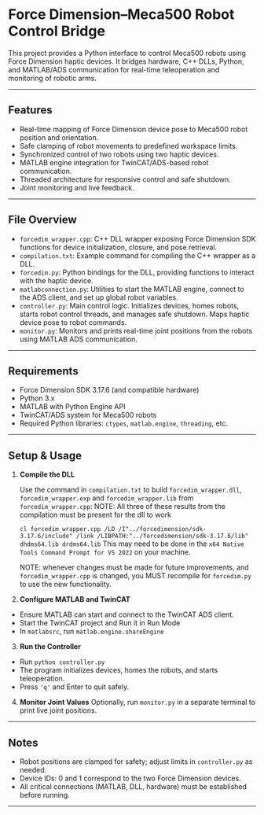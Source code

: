 # Force Dimension–Meca500 Robot Control Bridge

This project provides a Python interface to control Meca500 robots using Force Dimension haptic devices. It bridges hardware, C++ DLLs, Python, and MATLAB/ADS communication for real-time teleoperation and monitoring of robotic arms.

---

## Features

- Real-time mapping of Force Dimension device pose to Meca500 robot position and orientation.
- Safe clamping of robot movements to predefined workspace limits.
- Synchronized control of two robots using two haptic devices.
- MATLAB engine integration for TwinCAT/ADS-based robot communication.
- Threaded architecture for responsive control and safe shutdown.
- Joint monitoring and live feedback.

---

## File Overview

- `forcedim_wrapper.cpp`: C++ DLL wrapper exposing Force Dimension SDK functions for device initialization, closure, and pose retrieval.
- `compilation.txt`: Example command for compiling the C++ wrapper as a DLL.
- `forcedim.py`: Python bindings for the DLL, providing functions to interact with the haptic device.
- `matlabconnection.py`: Utilities to start the MATLAB engine, connect to the ADS client, and set up global robot variables.
- `controller.py`: Main control logic. Initializes devices, homes robots, starts robot control threads, and manages safe shutdown. Maps haptic device pose to robot commands.
- `monitor.py`: Monitors and prints real-time joint positions from the robots using MATLAB ADS communication.

---

## Requirements

- Force Dimension SDK 3.17.6 (and compatible hardware)
- Python 3.x
- MATLAB with Python Engine API
- TwinCAT/ADS system for Meca500 robots
- Required Python libraries: `ctypes`, `matlab.engine`, `threading`, etc.

---

## Setup & Usage

1. **Compile the DLL**

   Use the command in `compilation.txt` to build `forcedim_wrapper.dll`, `forcedim_wrapper.exp` and `forcedim_wrapper.lib` from `forcedim_wrapper.cpp`: 
   NOTE: All three of these results from the compilation must be present for the dll to work

   `cl forcedim_wrapper.cpp /LD /I"../forcedimension/sdk-3.17.6/include" /link /LIBPATH:"../forcedimension/sdk-3.17.6/lib" dhdms64.lib drdms64.lib`
   This may need to be done in the `x64 Native Tools Command Prompt for VS 2022` on your machine.

   NOTE: whenever changes must be made for future improvements, and `forcedim_wrapper.cpp` is changed, you MUST recompile for `forcedim.py` to use the new functionality.

2. **Configure MATLAB and TwinCAT**
- Ensure MATLAB can start and connect to the TwinCAT ADS client.
- Start the TwinCAT project and Run it in Run Mode
- In `matlabsrc`, run `matlab.engine.shareEngine`

3. **Run the Controller**
- Run `python controller.py`
- The program initializes devices, homes the robots, and starts teleoperation.
- Press `'q'` and Enter to quit safely.

4. **Monitor Joint Values**
Optionally, run `monitor.py` in a separate terminal to print live joint positions.

---

## Notes

- Robot positions are clamped for safety; adjust limits in `controller.py` as needed.
- Device IDs: 0 and 1 correspond to the two Force Dimension devices.
- All critical connections (MATLAB, DLL, hardware) must be established before running.

---
